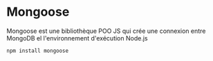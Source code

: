 # Mongoose

Mongoose est une bibliothèque POO JS qui crée une connexion entre MongoDB el l'environnement d'exécution Node.js

````
npm install mongoose
````


